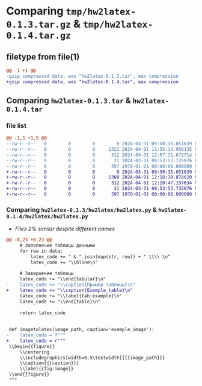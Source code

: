 # Comparing `tmp/hw2latex-0.1.3.tar.gz` & `tmp/hw2latex-0.1.4.tar.gz`

## filetype from file(1)

```diff
@@ -1 +1 @@
-gzip compressed data, was "hw2latex-0.1.3.tar", max compression
+gzip compressed data, was "hw2latex-0.1.4.tar", max compression
```

## Comparing `hw2latex-0.1.3.tar` & `hw2latex-0.1.4.tar`

### file list

```diff
@@ -1,5 +1,5 @@
--rw-r--r--   0        0        0        0 2024-03-31 09:50:35.051839 hw2latex-0.1.3/hw2latex/__init__.py
--rw-r--r--   0        0        0     1322 2024-04-01 11:55:14.958135 hw2latex-0.1.3/hw2latex/hw2latex.py
--rw-r--r--   0        0        0      312 2024-04-01 12:07:31.672714 hw2latex-0.1.3/pyproject.toml
--rw-r--r--   0        0        0       31 2024-03-31 09:53:53.735976 hw2latex-0.1.3/README.md
--rw-r--r--   0        0        0      397 1970-01-01 00:00:00.000000 hw2latex-0.1.3/PKG-INFO
+-rw-r--r--   0        0        0        0 2024-03-31 09:50:35.051839 hw2latex-0.1.4/hw2latex/__init__.py
+-rw-r--r--   0        0        0     1308 2024-04-01 12:18:10.878620 hw2latex-0.1.4/hw2latex/hw2latex.py
+-rw-r--r--   0        0        0      312 2024-04-01 12:20:47.157634 hw2latex-0.1.4/pyproject.toml
+-rw-r--r--   0        0        0       31 2024-03-31 09:53:53.735976 hw2latex-0.1.4/README.md
+-rw-r--r--   0        0        0      397 1970-01-01 00:00:00.000000 hw2latex-0.1.4/PKG-INFO
```

### Comparing `hw2latex-0.1.3/hw2latex/hw2latex.py` & `hw2latex-0.1.4/hw2latex/hw2latex.py`

 * *Files 2% similar despite different names*

```diff
@@ -8,23 +8,23 @@
     # Заполнение таблицы данными
     for row in data:
         latex_code += " & ".join(map(str, row)) + " \\\\ \n"
         latex_code += "\\hline\n"
 
     # Завершение таблицы
     latex_code += "\\end{tabular}\n"
-    latex_code += "\\caption{Пример таблицы}\n"
+    latex_code += "\\caption{Exemple_table}\n"
     latex_code += "\\label{tab:example}\n"
     latex_code += "\\end{table}\n"
 
     return latex_code
 
 
 def imagetolatex(image_path, caption='exemple_image'):
-    latex_code = f"""
+    latex_code = r"""
 \\begin{{figure}}
     \\centering
     \\includegraphics[width=0.5\textwidth]{{{image_path}}}
     \\caption{{{caption}}}
     \\label{{fig:image}}
 \\end{{figure}}
 """
```

